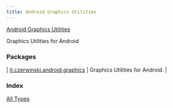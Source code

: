 ```yaml
---
title: Android Graphics Utilities
---
```


[Android Graphics Utilities](./index.html)

Graphics Utilities for Android

### Packages

| [it.czerwinski.android.graphics](it.czerwinski.android.graphics/index.html) | Graphics Utilities for Android. |

### Index

[All Types](alltypes/index.html)